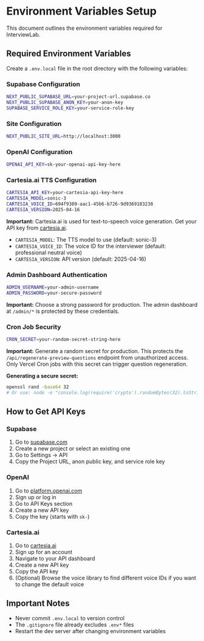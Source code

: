# Environment Variables Setup

This document outlines the environment variables required for InterviewLab.

## Required Environment Variables

Create a `.env.local` file in the root directory with the following variables:

### Supabase Configuration

```bash
NEXT_PUBLIC_SUPABASE_URL=your-project-url.supabase.co
NEXT_PUBLIC_SUPABASE_ANON_KEY=your-anon-key
SUPABASE_SERVICE_ROLE_KEY=your-service-role-key
```

### Site Configuration

```bash
NEXT_PUBLIC_SITE_URL=http://localhost:3000
```

### OpenAI Configuration

```bash
OPENAI_API_KEY=sk-your-openai-api-key-here
```

### Cartesia.ai TTS Configuration

```bash
CARTESIA_API_KEY=your-cartesia-api-key-here
CARTESIA_MODEL=sonic-3
CARTESIA_VOICE_ID=694f9389-aac1-45b6-b726-9d9369183238
CARTESIA_VERSION=2025-04-16
```

**Important:** Cartesia.ai is used for text-to-speech voice generation. Get your API key from [cartesia.ai](https://cartesia.ai).

- `CARTESIA_MODEL`: The TTS model to use (default: sonic-3)
- `CARTESIA_VOICE_ID`: The voice ID for the interviewer (default: professional neutral voice)
- `CARTESIA_VERSION`: API version (default: 2025-04-16)

### Admin Dashboard Authentication

```bash
ADMIN_USERNAME=your-admin-username
ADMIN_PASSWORD=your-secure-password
```

**Important:** Choose a strong password for production. The admin dashboard at `/admin/*` is protected by these credentials.

### Cron Job Security

```bash
CRON_SECRET=your-random-secret-string-here
```

**Important:** Generate a random secret for production. This protects the `/api/regenerate-preview-questions` endpoint from unauthorized access. Only Vercel Cron jobs with this secret can trigger question regeneration.

**Generating a secure secret:**

```bash
openssl rand -base64 32
# Or use: node -e "console.log(require('crypto').randomBytes(32).toString('base64'))"
```

## How to Get API Keys

### Supabase

1. Go to [supabase.com](https://supabase.com)
2. Create a new project or select an existing one
3. Go to Settings → API
4. Copy the Project URL, anon public key, and service role key

### OpenAI

1. Go to [platform.openai.com](https://platform.openai.com)
2. Sign up or log in
3. Go to API Keys section
4. Create a new API key
5. Copy the key (starts with `sk-`)

### Cartesia.ai

1. Go to [cartesia.ai](https://cartesia.ai)
2. Sign up for an account
3. Navigate to your API dashboard
4. Create a new API key
5. Copy the API key
6. (Optional) Browse the voice library to find different voice IDs if you want to change the default voice

## Important Notes

- Never commit `.env.local` to version control
- The `.gitignore` file already excludes `.env*` files
- Restart the dev server after changing environment variables
